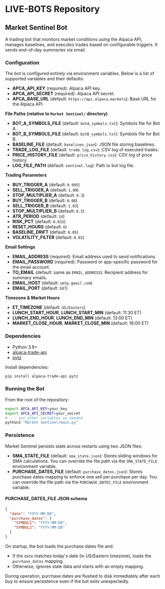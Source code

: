 # LIVE-BOTS Repository

## Market Sentinel Bot

A trading bot that monitors market conditions using the Alpaca API, manages baselines, and executes trades based on configurable triggers. It sends end-of-day summaries via email.

### Configuration

The bot is configured entirely via environment variables. Below is a list of supported variables and their defaults:

- **APCA_API_KEY** (required): Alpaca API key.
- **APCA_API_SECRET** (required): Alpaca API secret.
- **APCA_BASE_URL** (default: `https://api.alpaca.markets`): Base URL for the Alpaca API.

**File Paths (relative to `Market Sentinel/` directory)**
- **BOT_A_SYMBOLS_FILE** (default: `botA_symbols.txt`): Symbols file for Bot A.
- **BOT_B_SYMBOLS_FILE** (default: `botB_symbols.txt`): Symbols file for Bot B.
- **BASELINE_FILE** (default: `baselines.json`): JSON file storing baselines.
- **TRADE_LOG_FILE** (default: `trade_log.csv`): CSV log of executed trades.
- **PRICE_HISTORY_FILE** (default: `price_history.csv`): CSV log of price history.
- **LOG_FILE_PATH** (default: `sentinel.log`): Path to bot log file.

**Trading Parameters**
- **BUY_TRIGGER_A** (default: `0.995`)
- **SELL_TRIGGER_A** (default: `1.09`)
- **STOP_MULTIPLIER_A** (default: `0.3`)
- **BUY_TRIGGER_B** (default: `0.98`)
- **SELL_TRIGGER_B** (default: `1.03`)
- **STOP_MULTIPLIER_B** (default: `0.5`)
- **ATR_PERIOD** (default: `14`)
- **RISK_PCT** (default: `0.015`)
- **RESET_HOURS** (default: `6`)
- **BASELINE_DRIFT** (default: `0.05`)
- **VOLATILITY_FILTER** (default: `0.02`)

**Email Settings**
- **EMAIL_ADDRESS** (required): Email address used to send notifications.
- **EMAIL_PASSWORD** (required): Password or app-specific password for the email account.
- **TO_EMAIL** (default: same as `EMAIL_ADDRESS`): Recipient address for summary emails.
- **EMAIL_HOST** (default: `smtp.gmail.com`)
- **EMAIL_PORT** (default: `587`)

**Timezone & Market Hours**
- **ET_TIMEZONE** (default: `US/Eastern`)
- **LUNCH_START_HOUR**, **LUNCH_START_MIN** (default: 11:30 ET)
- **LUNCH_END_HOUR**, **LUNCH_END_MIN** (default: 13:00 ET)
- **MARKET_CLOSE_HOUR**, **MARKET_CLOSE_MIN** (default: 16:00 ET)

### Dependencies

- Python 3.8+
- [alpaca-trade-api](https://pypi.org/project/alpaca-trade-api/)
- [pytz](https://pypi.org/project/pytz/)

Install dependencies:
```bash
pip install alpaca-trade-api pytz
```

### Running the Bot

From the root of the repository:

```bash
export APCA_API_KEY=your_key
export APCA_API_SECRET=your_secret
# ... set other variables as needed
python3 "Market Sentinel/main.py"
```

### Persistence

Market Sentinel persists state across restarts using two JSON files:

- **SMA_STATE_FILE** (default: `sma_state.json`): Stores sliding windows for SMA calculations.
  You can override the file path via the `SMA_STATE_FILE` environment variable.
- **PURCHASE_DATES_FILE** (default: `purchase_dates.json`): Stores purchase dates mapping to enforce one sell per purchase per day.
  You can override the file path via the `PURCHASE_DATES_FILE` environment variable.

#### PURCHASE_DATES_FILE JSON schema

```json
{
  "date": "YYYY-MM-DD",
  "purchase_dates": {
    "SYMBOL1": "YYYY-MM-DD",
    "SYMBOL2": "YYYY-MM-DD"
  }
}
```

On startup, the bot loads the purchase dates file and:
- If the `date` matches today's date (in US/Eastern timezone), loads the `purchase_dates` mapping.
- Otherwise, ignores stale data and starts with an empty mapping.

During operation, purchase dates are flushed to disk immediately after each buy to ensure persistence even if the bot exits unexpectedly.

